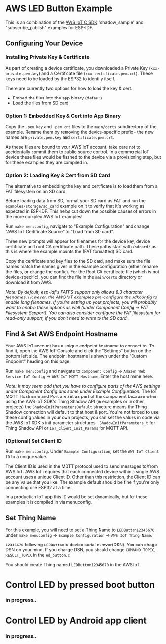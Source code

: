 # AWS LED Button Example

This is an combination of the [AWS IoT C SDK](https://github.com/aws/aws-iot-device-sdk-embedded-C) "shadow_sample" and "subscribe_publish" examples for ESP-IDF.

## Configuring Your Device

### Installing Private Key & Certificate

As part of creating a device certificate, you downloaded a Private Key (`xxx-private.pem.key`) and a Certificate file (`xxx-certificate.pem.crt`). These keys need to be loaded by the ESP32 to identify itself.

There are currently two options for how to load the key & cert.

* Embed the files into the app binary (default)
* Load the files from SD card

### Option 1: Embedded Key & Cert into App Binary

Copy the `.pem.key` and `.pem.crt` files to the `main/certs` subdirectory of the example. Rename them by removing the device-specific prefix - the new names are `private.pem.key` and `certificate.pem.crt`.

As these files are bound to your AWS IoT account, take care not to accidentally commit them to public source control. In a commercial IoT device these files would be flashed to the device via a provisioning step, but for these examples they are compiled in.

### Option 2: Loading Key & Cert from SD Card

The alternative to embedding the key and certificate is to load them from a FAT filesystem on an SD card.

Before loading data from SD, format your SD card as FAT and run the `examples/storage/sd_card` example on it to verify that it's working as expected in ESP-IDF. This helps cut down the possible causes of errors in the more complex AWS IoT examples!

Run `make menuconfig`, navigate to "Example Configuration" and change "AWS IoT Certificate Source" to "Load from SD card".

Three new prompts will appear for filenames for the device key, device certificate and root CA certificate path. These paths start with `/sdcard/` as this is where the example mounts the (FAT formatted) SD card.

Copy the certificate and key files to the SD card, and make sure the file names match the names given in the example configuration (either rename the files, or change the config). For the Root CA certificate file (which is not device-specific), you can find the file in the `main/certs` directory or download it from AWS.

*Note: By default, esp-idf's FATFS support only allows 8.3 character filenames. However, the AWS IoT examples pre-configure the sdkconfig to enable long filenames. If you're setting up your projects, you will probably want to enable these options as well (under Component Config -> FAT Filesystem Support). You can also consider configure the FAT filesystem for read-only support, if you don't need to write to the SD card.*

## Find & Set AWS Endpoint Hostname

Your AWS IoT account has a unique endpoint hostname to connect to. To find it, open the AWS IoT Console and click the "Settings" button on the bottom left side. The endpoint hostname is shown under the "Custom Endpoint" heading on this page.

Run `make menuconfig` and navigate to `Component Config` -> `Amazon Web Service IoT Config` -> `AWS IoT MQTT Hostname`. Enter the host name here.

*Note: It may seem odd that you have to configure parts of the AWS settings under Component Config and some under Example Configuration.* The IoT MQTT Hostname and Port are set as part of the component because when using the AWS IoT SDK's Thing Shadow API (in examples or in other projects) the `ShadowInitParametersDefault` structure means the Thing Shadow connection will default to that host & port. You're not forced to use these config values in your own projects, you can set the values in code via the AWS IoT SDK's init parameter structures - `ShadowInitParameters_t` for Thing Shadow API or `IoT_Client_Init_Params` for MQTT API.

### (Optional) Set Client ID

Run `make menuconfig`. Under `Example Configuration`, set the `AWS IoT Client ID` to a unique value.

The Client ID is used in the MQTT protocol used to send messages to/from AWS IoT. AWS IoT requires that each connected device within a single AWS account uses a unique Client ID. Other than this restriction, the Client ID can be any value that you like. The example default should be fine if you're only connecting one ESP32 at a time.

In a production IoT app this ID would be set dynamically, but for these examples it is compiled in via menuconfig.

## Set Thing Name

For this example, you will need to set a Thing Name to `LEDButton12345670` under `make menuconfig` -> `Example Configuration` -> `AWS IoT Thing Name`.

`12345670` following `LEDButton` is device serial numver(DSN). You can chage DSN on your mind. If you change DSN, you should change `COMMAND_TOPIC`, `RESULT_TOPIC` in the `ed_button.c`

You should create Thing named `LEDButton12345670` in the AWS IoT.

# Control LED by pressed boot button

### in progress..

# Control LED by Android app client

### in progress..
